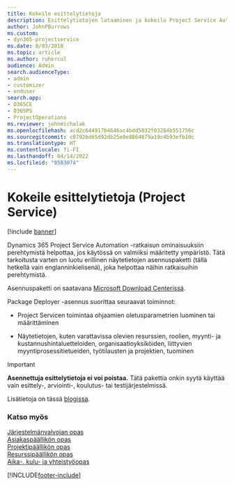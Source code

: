 ```yaml
---
title: Kokeile esittelytietoja
description: Esittelytietojen lataaminen ja kokeilu Project Service Automationissa.
author: JohnPBurrows
ms.custom:
- dyn365-projectservice
ms.date: 8/03/2018
ms.topic: article
ms.author: ruhercul
audience: Admin
search.audienceType:
- admin
- customizer
- enduser
search.app:
- D365CE
- D365PS
- ProjectOperations
ms.reviewer: johnmichalak
ms.openlocfilehash: acd2c644917b4646ac4bdd5832f03284b551756c
ms.sourcegitcommit: c0792bd65d92db25e0e8864879a19c4b93efb10c
ms.translationtype: HT
ms.contentlocale: fi-FI
ms.lasthandoff: 04/14/2022
ms.locfileid: "8583074"
---
```

# <a name="experiment-with-demo-data-project-service"></a>Kokeile esittelytietoja (Project Service)

[!include [banner](../includes/psa-now-project-operations.md)]

Dynamics 365 Project Service Automation -ratkaisun ominaisuuksiin perehtymistä helpottaa, jos käytössä on valmiiksi määritetty ympäristö. Tätä tarkoitusta varten on luotu erillinen näytetietojen asennuspaketti (tällä hetkellä vain englanninkielisenä), joka helpottaa näihin ratkaisuihin perehtymistä. 

Asennuspaketti on saatavana [Microsoft Download Centerissä](https://go.microsoft.com/fwlink/?linkid=859966).  

Package Deployer -asennus suorittaa seuraavat toiminnot: 
  
-   Project Servicen toimintaa ohjaamien oletusparametrien luominen tai määrittäminen  
  
-   Näytetietojen, kuten varattavissa olevien resurssien, roolien, myynti- ja kustannushintaluetteloiden, organisaatioyksiköiden, liittyvien myyntiprosessitietueiden, työtilausten ja projektien, tuominen    
  
> [!IMPORTANT]
> **Asennettuja esittelytietoja ei voi poistaa.** Tätä pakettia onkin syytä käyttää vain esittely-, arviointi-, koulutus- tai testijärjestelmissä.

Lisätietoja on tässä [blogissa](https://blogs.msdn.microsoft.com/crm/2017/10/24/microsoft-dynamics-365-for-field-service-and-project-service-automation-sample-data).





  
### <a name="see-also"></a>Katso myös  
 [Järjestelmänvalvojan opas](../psa/admin-guide.md)   
 [Asiakaspäällikön opas](../psa/account-manager-guide.md)   
 [Projektipäällikön opas](../psa/project-manager-guide.md)   
 [Resurssipäällikön opas](../psa/resource-manager-guide.md)   
 [Aika-, kulu- ja yhteistyöopas](../psa/time-expense-collaboration-guide.md)


[!INCLUDE[footer-include](../includes/footer-banner.md)]
